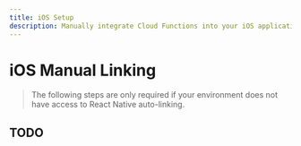 ```yaml
---
title: iOS Setup
description: Manually integrate Cloud Functions into your iOS application. 
---
```


# iOS Manual Linking

> The following steps are only required if your environment does not have access to React Native
auto-linking. 

## TODO
